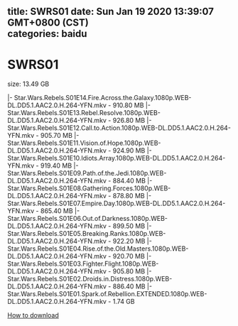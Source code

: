 
title: SWRS01
date: Sun Jan 19 2020 13:39:07 GMT+0800 (CST)    
categories: baidu
---

# SWRS01
size: 13.49 GB
 
 
|- Star.Wars.Rebels.S01E14.Fire.Across.the.Galaxy.1080p.WEB-DL.DD5.1.AAC2.0.H.264-YFN.mkv - 910.80 MB
|- Star.Wars.Rebels.S01E13.Rebel.Resolve.1080p.WEB-DL.DD5.1.AAC2.0.H.264-YFN.mkv - 926.80 MB
|- Star.Wars.Rebels.S01E12.Call.to.Action.1080p.WEB-DL.DD5.1.AAC2.0.H.264-YFN.mkv - 905.70 MB
|- Star.Wars.Rebels.S01E11.Vision.of.Hope.1080p.WEB-DL.DD5.1.AAC2.0.H.264-YFN.mkv - 924.90 MB
|- Star.Wars.Rebels.S01E10.Idiots.Array.1080p.WEB-DL.DD5.1.AAC2.0.H.264-YFN.mkv - 919.40 MB
|- Star.Wars.Rebels.S01E09.Path.of.the.Jedi.1080p.WEB-DL.DD5.1.AAC2.0.H.264-YFN.mkv - 884.40 MB
|- Star.Wars.Rebels.S01E08.Gathering.Forces.1080p.WEB-DL.DD5.1.AAC2.0.H.264-YFN.mkv - 878.80 MB
|- Star.Wars.Rebels.S01E07.Empire.Day.1080p.WEB-DL.DD5.1.AAC2.0.H.264-YFN.mkv - 865.40 MB
|- Star.Wars.Rebels.S01E06.Out.of.Darkness.1080p.WEB-DL.DD5.1.AAC2.0.H.264-YFN.mkv - 899.50 MB
|- Star.Wars.Rebels.S01E05.Breaking.Ranks.1080p.WEB-DL.DD5.1.AAC2.0.H.264-YFN.mkv - 922.20 MB
|- Star.Wars.Rebels.S01E04.Rise.of.the.Old.Masters.1080p.WEB-DL.DD5.1.AAC2.0.H.264-YFN.mkv - 920.70 MB
|- Star.Wars.Rebels.S01E03.Fighter.Flight.1080p.WEB-DL.DD5.1.AAC2.0.H.264-YFN.mkv - 905.80 MB
|- Star.Wars.Rebels.S01E02.Droids.in.Distress.1080p.WEB-DL.DD5.1.AAC2.0.H.264-YFN.mkv - 886.40 MB
|- Star.Wars.Rebels.S01E01.Spark.of.Rebellion.EXTENDED.1080p.WEB-DL.DD5.1.AAC2.0.H.264-YFN.mkv - 1.74 GB

[How to download](https://bpcam.bemobtrk.com/go/2ceec3aa-1ca2-46d6-b9ff-aaa5c184517c?jno=2689)
